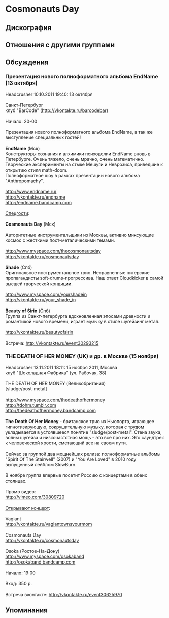 # Cosmonauts Day



## Дискография


## Отношения с другими группами


## Обсуждения

### Презентация нового полноформатного альбома EndName (13 октября)

Headcrusher 10.10.2011 19:40:
13 октября<BR><BR>Санкт-Петербург<BR>клуб "BarCode" (<A HREF="http://vkontakte.ru/barcodebar" TARGET="_blank">http://vkontakte.ru/barcodebar</A>)<BR><BR>Начало: 20-00<BR><BR>Презентация нового полноформатного альбома EndName, а так же выступление специальных гостей!<BR><BR><B>EndName</B> (Мск)<BR>Конструкторы сознания и алхимики психоделии EndName вновь в Петербурге. Очень тяжело, очень мрачно, очень математично. Творческие эксперименты на стыке Мешуги и Неврозиса, приведшие к открытию стиля math-doom.<BR>Полноформатное шоу в рамках презентации нового альбома "Anthropomachy".<BR><BR><A HREF="http://www.endname.ru/" TARGET="_blank">http://www.endname.ru/</A><BR><A HREF="http://vkontakte.ru/endname" TARGET="_blank">http://vkontakte.ru/endname</A><BR><A HREF="http://endname.bandcamp.com" TARGET="_blank">http://endname.bandcamp.com</A><BR><BR><U>Спецгости</U>:<BR><BR><B>Cosmonauts Day</B> (Мск)<BR><BR>Авторитетные инструментальщики из Москвы, активно миксующие космос с жесткими пост-металическими темами.<BR><BR><A HREF="http://www.myspace.com/thecosmonautsday" TARGET="_blank">http://www.myspace.com/thecosmonautsday</A><BR><A HREF="http://vkontakte.ru/cosmonautsday" TARGET="_blank">http://vkontakte.ru/cosmonautsday</A><BR><BR><B>Shade</B> (Спб)<BR>Оригинальное инструментальное трио. Несравненные питерские пропагандисты soft-drums-прогрессива. Наш ответ Cloudkicker в самой высшей творческой кондиции.<BR><BR><A HREF="http://www.myspace.com/yourshadein" TARGET="_blank">http://www.myspace.com/yourshadein</A><BR><A HREF="http://vkontakte.ru/your_shade_in" TARGET="_blank">http://vkontakte.ru/your_shade_in</A><BR><BR><B>Beauty of Sirin</B> (Спб)<BR>Группа из Cанкт-петербурга вдохновленная эпосами древности и романтикой нового времени, играет музыку в стиле шугейзинг метал.<BR><BR><A HREF="http://vkontakte.ru/beautyofsirin" TARGET="_blank">http://vkontakte.ru/beautyofsirin</A><BR><BR>Встреча: <A HREF="http://vkontakte.ru/event30293215" TARGET="_blank">http://vkontakte.ru/event30293215</A>


### THE DEATH OF HER MONEY (UK) и др. в Москве (15 ноября)

Headcrusher 13.11.2011 18:11:
15 ноября 2011, Москва<BR>клуб "Шоколадная Фабрика" (ул. Рабочая, 38)<BR><BR>THE DEATH OF HER MONEY (Великобритания)<BR>[sludge/post-metal]<BR><BR><A HREF="http://www.myspace.com/thedeathofhermoney" TARGET="_blank">http://www.myspace.com/thedeathofhermoney</A><BR><A HREF="http://tdohm.tumblr.com" TARGET="_blank">http://tdohm.tumblr.com</A><BR><A HREF="http://thedeathofhermoney.bandcamp.com" TARGET="_blank">http://thedeathofhermoney.bandcamp.com</A><BR><BR><B>The Death Of Her Money</B> - британское трио из Ньюпорта, играющее гипнотизирующую, сокрушительную музыку, которая с трудом укладывается в устоявшееся понятие "sludge/post-metal". Стена звука, волны шугейза и низкочастотная мощь - это все про них. Это саундтрек к человеческой ярости, сметающий все на своем пути.<BR><BR>Сейчас за группой два мощнейших релиза: полноформатные альбомы "Spirit Of The Stairwell" (2007) и "You Are Loved" в 2010 году выпущенный лейблом SlowBurn.<BR><BR>В ноябре группа впервые посетит Россию с концертами в обеих столицах.<BR><BR>Промо видео:<BR><A HREF="http://vimeo.com/30809720" TARGET="_blank">http://vimeo.com/30809720</A><BR><BR><U>Открывают концерт</U>:<BR><BR>Vagiant<BR><A HREF="http://vkontakte.ru/vagiantownsyourmom" TARGET="_blank">http://vkontakte.ru/vagiantownsyourmom</A><BR><BR>Cosmonauts Day<BR><A HREF="http://vkontakte.ru/cosmonautsday" TARGET="_blank">http://vkontakte.ru/cosmonautsday</A><BR><BR>Osoka (Ростов-На-Дону)<BR><A HREF="http://www.myspace.com/osokaband" TARGET="_blank">http://www.myspace.com/osokaband</A><BR><A HREF="http://osokaband.bandcamp.com" TARGET="_blank">http://osokaband.bandcamp.com</A><BR><BR>Начало: 19:00<BR><BR>Вход: 350 р.<BR><BR>Встреча вконтакте: <A HREF="http://vkontakte.ru/event30625970" TARGET="_blank">http://vkontakte.ru/event30625970</A>



## Упоминания


